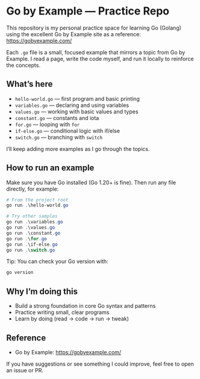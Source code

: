 # Go by Example — Practice Repo

This repository is my personal practice space for learning Go (Golang) using the excellent Go by Example site as a reference: https://gobyexample.com/

Each `.go` file is a small, focused example that mirrors a topic from Go by Example. I read a page, write the code myself, and run it locally to reinforce the concepts.

## What’s here
- `hello-world.go` — first program and basic printing
- `variables.go` — declaring and using variables
- `values.go` — working with basic values and types
- `constant.go` — constants and iota
- `for.go` — looping with `for`
- `if-else.go` — conditional logic with if/else
- `switch.go` — branching with `switch`

I’ll keep adding more examples as I go through the topics.

## How to run an example
Make sure you have Go installed (Go 1.20+ is fine). Then run any file directly, for example:

```powershell
# From the project root
go run .\hello-world.go

# Try other samples
go run .\variables.go
go run .\values.go
go run .\constant.go
go run .\for.go
go run .\if-else.go
go run .\switch.go
```

Tip: You can check your Go version with:
```powershell
go version
```

## Why I’m doing this
- Build a strong foundation in core Go syntax and patterns
- Practice writing small, clear programs
- Learn by doing (read → code → run → tweak)

## Reference
- Go by Example: https://gobyexample.com/

If you have suggestions or see something I could improve, feel free to open an issue or PR.